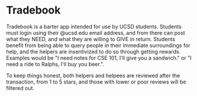 Tradebook
=========
Tradebook is a barter app intended for use by UCSD students. Students must login using their @ucsd.edu email address, and from there can post what they NEED, and what they are willing to GIVE in return. Students benefit from being able to query people in their immediate surroundings for help, and the helpers are insentivized to do so through getting rewards.
Examples would be "I need notes for CSE 101, I'll give you a sandwich." or "I need a ride to Ralphs, I'll buy you beer.".

To keep things honest, both helpers and helpees are reviewed after the transaction, from 1 to 5 stars, and those with lower or poor reviews will be filtered out.
